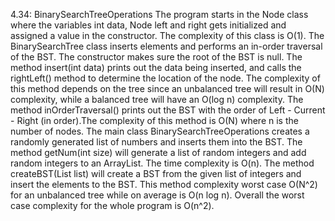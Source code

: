 4.34: BinarySearchTreeOperations
	The program starts in the Node class where the variables int data, Node left and right gets initialized and assigned a value in the constructor. The complexity of this class is O(1).
	The BinarySearchTree class inserts elements and performs an in-order traversal of the BST.  The constructor makes sure the root of the BST is null. The method insert(int data) prints out the data being inserted, and calls the rightLeft() method to determine the location of the node. The complexity of this method depends on the tree since an unbalanced tree will result in O(N) complexity, while a balanced tree will have an O(log n) complexity. The method inOrderTraversal() prints out the BST with the order of Left - Current - Right (in order).The complexity of this method is O(N) where n is the number of nodes. 
	The main class BinarySearchTreeOperations creates a randomly generated list of numbers and inserts them into the BST. The method getNum(int size) will generate a list of random integers and add random integers to an ArrayList. The time complexity is O(n). The method createBST(List list) will create a BST from the given list of integers and insert the elements to the BST. This method complexity worst case O(N^2) for an unbalanced tree while on average is O(n log n). 
Overall the worst case complexity for the whole program is O(n^2).

